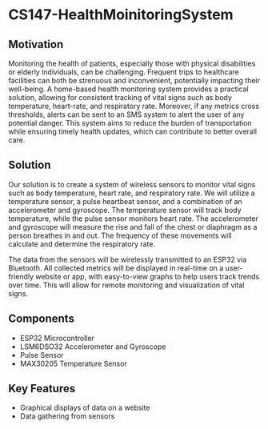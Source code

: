 # CS147-HealthMoinitoringSystem

## Motivation

Monitoring the health of patients, especially those with physical disabilities or elderly individuals, can be challenging. Frequent trips to healthcare facilities can both be strenuous and inconvenient, potentially impacting their well-being. A home-based health monitoring system provides a practical solution, allowing for consistent tracking of vital signs such as body temperature, heart-rate, and respiratory rate. Moreover, if any metrics cross thresholds, alerts can be sent to an SMS system to alert the user of any potential danger. This system aims to reduce the burden of transportation while ensuring timely health updates, which can contribute to better overall care. 

## Solution

Our solution is to create a system of wireless sensors to monitor  vital signs such as body temperature, heart rate, and respiratory rate. We will utilize  a temperature sensor, a pulse heartbeat sensor, and a combination of an accelerometer and gyroscope. The temperature sensor will track body temperature, while the pulse sensor monitors heart rate.  The accelerometer and gyroscope will measure the rise and fall of the chest or diaphragm as a person breathes in and out. The frequency of these movements will calculate and determine the respiratory rate. 

The data from the sensors will be wirelessly transmitted to an ESP32 via Bluetooth. All collected metrics will be displayed in real-time on a user-friendly website or app, with easy-to-view graphs to help users track trends over time. This will allow for remote monitoring and visualization of vital signs.

## Components
* ESP32 Microcontroller
* LSM6DSO32 Accelerometer and Gyroscope
* Pulse Sensor
* MAX30205 Temperature Sensor

## Key Features
* Graphical displays of data on a website
* Data gathering from sensors
